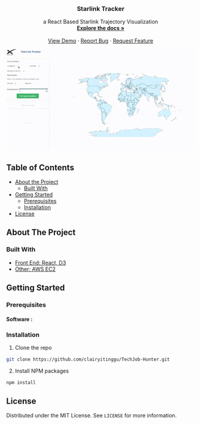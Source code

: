 <!-- PROJECT LOGO -->
<br />

  <h3 align="center">Starlink Tracker</h3>

  <p align="center">
    a React Based Starlink Trajectory Visualization
    <br />
    <a href="https://github.com/liamourz/Starlink"><strong>Explore the docs »</strong></a>
    <br />
    <br />
    <a href="https://github.com/liamourz/Starlink">View Demo</a>
    ·
    <a href="https://github.com/liamourz/Starlink/issues">Report Bug</a>
    ·
    <a href="https://github.com/liamourz/Starlink/issues">Request Feature</a>
  </p>
</p>

[![Demo][product-screenshot]]()

<!-- TABLE OF CONTENTS -->

## Table of Contents

- [About the Project](#about-the-project)
  - [Built With](#built-with)
- [Getting Started](#getting-started)
  - [Prerequisites](#prerequisites)
  - [Installation](#installation)
- [License](#license)

<!-- ABOUT THE PROJECT -->

## About The Project

### Built With

- [Front End: React, D3]()
- [Other: AWS EC2]()

<!-- GETTING STARTED -->

## Getting Started

### Prerequisites

#### Software :

### Installation

1. Clone the repo

```sh
git clone https://github.com/clairyitinggu/TechJob-Hunter.git
```

2. Install NPM packages

```sh
npm install
```

<!-- LICENSE -->

## License

Distributed under the MIT License. See `LICENSE` for more information.

<!-- MARKDOWN LINKS & IMAGES -->
<!-- https://www.markdownguide.org/basic-syntax/#reference-style-links -->

[contributors-shield]: https://img.shields.io/github/contributors/github_username/repo.svg?style=flat-square
[contributors-url]: https://github.com/github_username/repo/graphs/contributors
[forks-shield]: https://img.shields.io/github/forks/github_username/repo.svg?style=flat-square
[forks-url]: https://github.com/github_username/repo/network/members
[stars-shield]: https://img.shields.io/github/stars/github_username/repo.svg?style=flat-square
[stars-url]: https://github.com/github_username/repo/stargazers
[issues-shield]: https://img.shields.io/github/issues/github_username/repo.svg?style=flat-square
[issues-url]: https://github.com/github_username/repo/issues
[license-shield]: https://img.shields.io/github/license/github_username/repo.svg?style=flat-square
[license-url]: https://github.com/github_username/repo/blob/master/LICENSE.txt
[linkedin-shield]: https://img.shields.io/badge/-LinkedIn-black.svg?style=flat-square&logo=linkedin&colorB=555
[linkedin-url]: https://linkedin.com/in/github_username
[product-screenshot]: images/Starlink.gif
